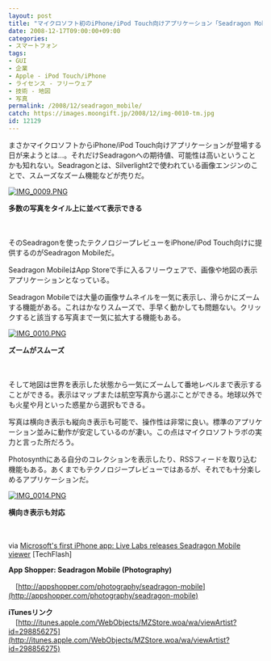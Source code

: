 ```yaml
---
layout: post
title: "マイクロソフト初のiPhone/iPod Touch向けアプリケーション「Seadragon Mobile」"
date: 2008-12-17T09:00:00+09:00
categories:
- スマートフォン
tags: 
- GUI
- 企業
- Apple - iPod Touch/iPhone
- ライセンス - フリーウェア
- 技術 - 地図
- 写真
permalink: /2008/12/seadragon_mobile/
catch: https://images.moongift.jp/2008/12/img-0010-tm.jpg
id: 12129
---
```

まさかマイクロソフトからiPhone/iPod Touch向けアプリケーションが登場する日が来ようとは…。それだけSeadragonへの期待値、可能性は高いということかも知れない。Seadragonとは、Silverlight2で使われている画像エンジンのことで、スムーズなズーム機能などが売りだ。

  

[![IMG_0009.PNG](https://images.moongift.jp/2008/12/img-0009-tm.jpg)](https://images.moongift.jp/2008/12/img-0009.png)  
  
**多数の写真をタイル上に並べて表示できる**

  

　

  

そのSeadragonを使ったテクノロジープレビューをiPhone/iPod Touch向けに提供するのがSeadragon Mobileだ。

  

Seadragon MobileはApp Storeで手に入るフリーウェアで、画像や地図の表示アプリケーションとなっている。

  
  
<!--more-->  

Seadragon Mobileでは大量の画像サムネイルを一気に表示し、滑らかにズームする機能がある。これはかなりスムーズで、手早く動かしても問題ない。クリックすると該当する写真まで一気に拡大する機能もある。

  

[![IMG_0010.PNG](https://images.moongift.jp/2008/12/img-0010-tm.jpg)](https://images.moongift.jp/2008/12/img-0010.png)  
  
**ズームがスムーズ**

  

　

  

そして地図は世界を表示した状態から一気にズームして番地レベルまで表示することができる。表示はマップまたは航空写真から選ぶことができる。地球以外でも火星や月といった惑星から選択もできる。

  

写真は横向き表示も縦向き表示も可能で、操作性は非常に良い。標準のアプリケーション並みに動作が安定しているのが凄い。この点はマイクロソフトラボの実力と言った所だろう。

  

Photosynthにある自分のコレクションを表示したり、RSSフィードを取り込む機能もある。あくまでもテクノロジープレビューではあるが、それでも十分楽しめるアプリケーションだ。

  

[![IMG_0014.PNG](https://images.moongift.jp/2008/12/img-0014-tm.jpg)](https://images.moongift.jp/2008/12/img-0014.png)  
  
**横向き表示も対応**

  

　

  

via [Microsoft's first iPhone app: Live Labs releases Seadragon Mobile viewer](http://www.techflash.com/microsoft/Microsofts_first_iPhone_app_Live_Labs_releases_Seadragon_Mobile36113259.html) [TechFlash]

  

**App Shopper: Seadragon Mobile (Photography)**

  

　[http://appshopper.com/photography/seadragon-mobile](http://appshopper.com/photography/seadragon-mobile)

  

**iTunesリンク**  
　[http://itunes.apple.com/WebObjects/MZStore.woa/wa/viewArtist?id=298856275](http://itunes.apple.com/WebObjects/MZStore.woa/wa/viewArtist?id=298856275)

  
